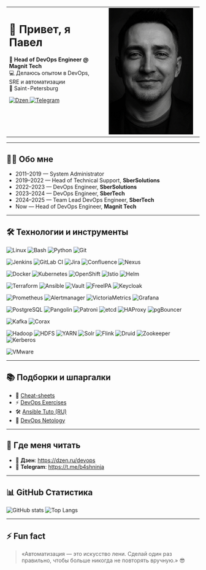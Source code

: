 <table>
  <tr>
    <td style="vertical-align: top; padding-right: 16px;">
      <h1>👋 Привет, я Павел</h1>
      <p>🚀 <strong>Head of DevOps Engineer @ Magnit Tech</strong><br>
      💻 Делаюсь опытом в DevOps, SRE и автоматизации<br>
      📍 Saint-Petersburg</p>
      <p>
        <a href="https://dzen.ru/devops">
          <img src="https://img.shields.io/badge/Dzen-Подписаться-black?style=for-the-badge&logo=yandex&logoColor=white" alt="Dzen"/>
        </a>
        <a href="https://t.me/b4shninja">
          <img src="https://img.shields.io/badge/Telegram-@b4shninja-2CA5E0?style=for-the-badge&logo=telegram&logoColor=white" alt="Telegram"/>
        </a>
      </p>
    </td>
    <td style="width:240px; text-align:center; vertical-align:middle;">
      <img src="dadaya.png" alt="Pavel" width="220">
    </td>
  </tr>
</table>

<hr>

## 🧑‍💻 Обо мне
- 2011–2019 — System Administrator  
- 2019–2022 — Head of Technical Support, **SberSolutions**  
- 2022–2023 — DevOps Engineer, **SberSolutions**  
- 2023–2024 — DevOps Engineer, **SberTech**  
- 2024–2025 — Team Lead DevOps Engineer, **SberTech**  
- Now — Head of DevOps Engineer, **Magnit Tech**  

---

## 🛠 Технологии и инструменты  

<!-- Core -->
![Linux](https://img.shields.io/badge/Linux-black?style=flat-square&logo=linux)
![Bash](https://img.shields.io/badge/Bash-4EAA25?style=flat-square&logo=gnu-bash&logoColor=white)
![Python](https://img.shields.io/badge/Python-3776AB?style=flat-square&logo=python&logoColor=white)
![Git](https://img.shields.io/badge/Git-F05032?style=flat-square&logo=git&logoColor=white)

<!-- CI/CD & Collaboration -->
![Jenkins](https://img.shields.io/badge/Jenkins-D24939?style=flat-square&logo=jenkins&logoColor=white)
![GitLab CI](https://img.shields.io/badge/GitLab_CI-FCA121?style=flat-square&logo=gitlab&logoColor=white)
![Jira](https://img.shields.io/badge/Jira-0052CC?style=flat-square&logo=jira&logoColor=white)
![Confluence](https://img.shields.io/badge/Confluence-172B4D?style=flat-square&logo=confluence&logoColor=white)
![Nexus](https://img.shields.io/badge/Nexus-1B1B1B?style=flat-square)

<!-- Containers & Orchestration -->
![Docker](https://img.shields.io/badge/Docker-2496ED?style=flat-square&logo=docker&logoColor=white)
![Kubernetes](https://img.shields.io/badge/Kubernetes-326CE5?style=flat-square&logo=kubernetes&logoColor=white)
![OpenShift](https://img.shields.io/badge/OpenShift-EE0000?style=flat-square&logo=red-hat-open-shift&logoColor=white)
![Istio](https://img.shields.io/badge/Istio-466BB0?style=flat-square&logo=istio&logoColor=white)
![Helm](https://img.shields.io/badge/Helm-0F1689?style=flat-square&logo=helm&logoColor=white)

<!-- IaC & Secrets -->
![Terraform](https://img.shields.io/badge/Terraform-623CE4?style=flat-square&logo=terraform&logoColor=white)
![Ansible](https://img.shields.io/badge/Ansible-EE0000?style=flat-square&logo=ansible&logoColor=white)
![Vault](https://img.shields.io/badge/HashiCorp_Vault-000000?style=flat-square&logo=vault&logoColor=white)
![FreeIPA](https://img.shields.io/badge/FreeIPA-009639?style=flat-square)
![Keycloak](https://img.shields.io/badge/Keycloak-3C3C3C?style=flat-square)

<!-- Monitoring & Observability -->
![Prometheus](https://img.shields.io/badge/Prometheus-E6522C?style=flat-square&logo=prometheus&logoColor=white)
![Alertmanager](https://img.shields.io/badge/Alertmanager-E6522C?style=flat-square)
![VictoriaMetrics](https://img.shields.io/badge/VictoriaMetrics-5B8CFF?style=flat-square)
![Grafana](https://img.shields.io/badge/Grafana-F46800?style=flat-square&logo=grafana&logoColor=white)

<!-- Databases -->
![PostgreSQL](https://img.shields.io/badge/PostgreSQL-316192?style=flat-square&logo=postgresql&logoColor=white)
![Pangolin](https://img.shields.io/badge/Pangolin-316192?style=flat-square)
![Patroni](https://img.shields.io/badge/Patroni-005571?style=flat-square)
![etcd](https://img.shields.io/badge/etcd-419EDA?style=flat-square&logo=etcd&logoColor=white)
![HAProxy](https://img.shields.io/badge/HAProxy-18A2FE?style=flat-square)
![pgBouncer](https://img.shields.io/badge/pgBouncer-336791?style=flat-square)

<!-- Messaging -->
![Kafka](https://img.shields.io/badge/Apache_Kafka-231F20?style=flat-square&logo=apache-kafka&logoColor=white)
![Corax](https://img.shields.io/badge/Corax-231F20?style=flat-square)

<!-- Big Data -->
![Hadoop](https://img.shields.io/badge/Hadoop-FFB000?style=flat-square&logo=apache&logoColor=white)
![HDFS](https://img.shields.io/badge/HDFS-FFB000?style=flat-square&logo=apache&logoColor=white)
![YARN](https://img.shields.io/badge/YARN-FFB000?style=flat-square)
![Solr](https://img.shields.io/badge/Apache_Solr-D9411E?style=flat-square&logo=apachesolr&logoColor=white)
![Flink](https://img.shields.io/badge/Apache_Flink-E6526F?style=flat-square&logo=apacheflink&logoColor=white)
![Druid](https://img.shields.io/badge/Apache_Druid-29F1FB?style=flat-square)
![Zookeeper](https://img.shields.io/badge/Zookeeper-FF6A00?style=flat-square)
![Kerberos](https://img.shields.io/badge/Kerberos-FF6A00?style=flat-square)

<!-- Virtualization -->
![VMware](https://img.shields.io/badge/VMware_Cloud_Director-607078?style=flat-square&logo=vmware&logoColor=white)


---

## 📚 Подборки и шпаргалки
- 📄 [Cheat-sheets](https://github.com/b4shninja/cheat-sheet-pdf)  
- ⚡ [DevOps Exercises](https://github.com/b4shninja/devops-exercises)  
- 🛠 [Ansible Tuto (RU)](https://github.com/b4shninja/ansible-tuto-rus)  
- 📘 [DevOps Netology](https://github.com/b4shninja/devops-netology)  

---

## 📡 Где меня читать
- 📰 **Дзен**: https://dzen.ru/devops  
- 💬 **Telegram**: https://t.me/b4shninja  

---

## 📊 GitHub Статистика
![GitHub stats](https://github-readme-stats.vercel.app/api?username=b4shninja&show_icons=true&theme=radical)
![Top Langs](https://github-readme-stats.vercel.app/api/top-langs/?username=b4shninja&layout=compact&theme=radical)

---

## ⚡ Fun fact
> «Автоматизация — это искусство лени. Сделай один раз правильно, чтобы больше никогда не повторять вручную.» 😎

